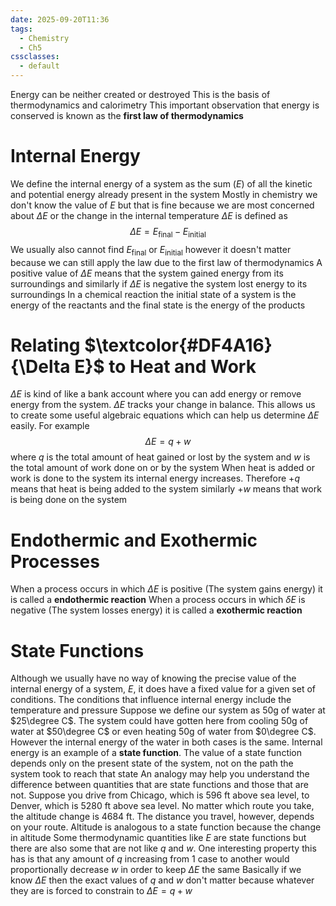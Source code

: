 ```yaml
---
date: 2025-09-20T11:36
tags:
  - Chemistry
  - Ch5
cssclasses:
  - default
---
```

Energy can be neither created or destroyed
This is the basis of thermodynamics and calorimetry
This important observation that energy is conserved is known as the **first law of thermodynamics**

# Internal Energy
We define the internal energy of a system as the sum ($E$) of all the kinetic and potential energy already present in the system
Mostly in chemistry we don't know the value of $E$ but that is fine because we are most concerned about $\Delta E$ or the change in the internal temperature
$\Delta E$ is defined as$$\Delta E=E_{\text{final}}-E_{\text{initial}}$$
We usually also cannot find $E_{\text{final}}\text{ or }E_{\text{initial}}$ however it doesn't matter because we can still apply the law due to the first law of thermodynamics
A positive value of $\Delta E$ means that the system gained energy from its surroundings and similarly if $\Delta E$ is negative the system lost energy to its surroundings
In a chemical reaction the initial state of a system is the energy of the reactants and the final state is the energy of the products

# Relating $\textcolor{#DF4A16}{\Delta E}$ to Heat and Work
$\Delta E$ is kind of like a bank account where you can add energy or remove energy from the system. $\Delta E$ tracks your change in balance. This allows us to create some useful algebraic equations which can help us determine $\Delta E$ easily. For example$$\Delta E=q+w$$
where $q$ is the total amount of heat gained or lost by the system and $w$ is the total amount of work done on or by the system
When heat is added or work is done to the system its internal energy increases. Therefore $+q$ means that heat is being added to the system similarly $+w$ means that work is being done on the system

# Endothermic and Exothermic Processes
When a process occurs in which $\Delta E$ is positive (The system gains energy) it is called a **endothermic reaction** 
When a process occurs in which $\delta E$ is negative (The system losses energy) it is called a **exothermic reaction**

# State Functions
Although we usually have no way of knowing the precise value of the internal energy of a system, $E$, it does have a fixed value for a given set of conditions. The conditions that influence internal energy include the temperature and pressure
Suppose we define our system as 50g of water at $25\degree C$. The system could have gotten here from cooling 50g of water at $50\degree C$ or even heating 50g of water from $0\degree C$. However the internal energy of the water in both cases is the same. Internal energy is an example of a **state function**. The value of a state function depends only on the present state of the system, not on the path the system took to reach that state
An analogy may help you understand the difference between quantities that are state functions and those that are not. Suppose you drive from Chicago, which is 596 ft above sea level, to Denver, which is 5280 ft above sea level. No matter which route you take, the altitude change is 4684 ft. The distance you travel, however, depends on your route. Altitude is analogous to a state function because the change in altitude
Some thermodynamic quantities like $E$ are state functions but there are also some that are not like $q$ and $w$. One interesting property this has is that any amount of $q$ increasing from 1 case to another would proportionally decrease $w$ in order to keep $\Delta E$ the same
Basically if we know $\Delta E$ then the exact values of $q$ and $w$ don't matter because whatever they are is forced to constrain to $\Delta E=q+w$
